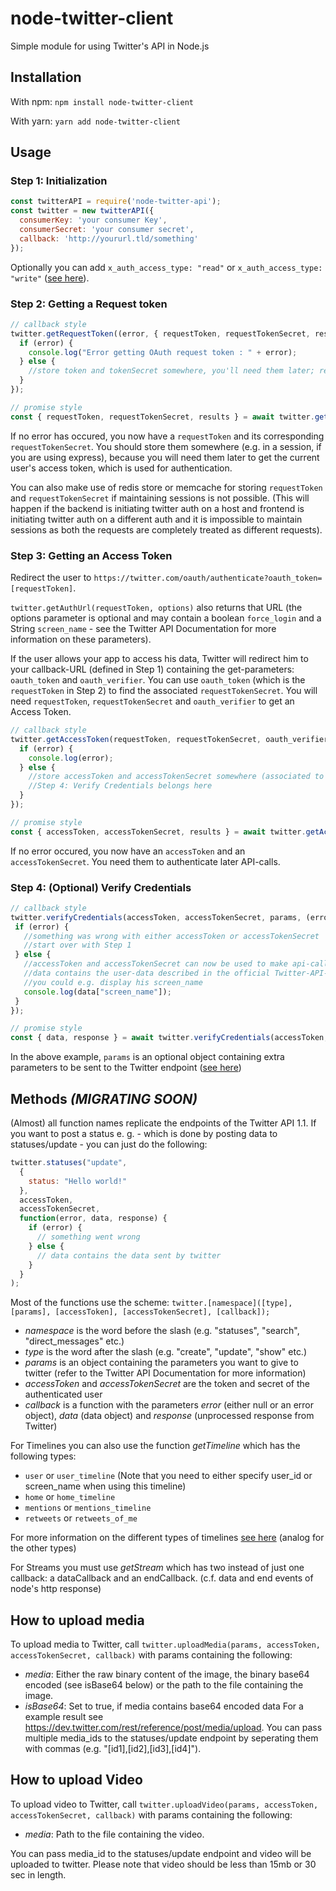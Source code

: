 # node-twitter-client #

Simple module for using Twitter's API in Node.js

## Installation ##

With npm: `npm install node-twitter-client`

With yarn: `yarn add node-twitter-client`

## Usage ##

### Step 1: Initialization ###

```javascript
const twitterAPI = require('node-twitter-api');
const twitter = new twitterAPI({
  consumerKey: 'your consumer Key',
  consumerSecret: 'your consumer secret',
  callback: 'http://yoururl.tld/something'
});
```

Optionally you can add `x_auth_access_type: "read"` or `x_auth_access_type: "write"` ([see here](https://dev.twitter.com/oauth/reference/post/oauth/request_token)).

### Step 2: Getting a Request token ###

```javascript
// callback style
twitter.getRequestToken((error, { requestToken, requestTokenSecret, results }) => {
  if (error) {
    console.log("Error getting OAuth request token : " + error);
  } else {
    //store token and tokenSecret somewhere, you'll need them later; redirect user
  }
});

// promise style
const { requestToken, requestTokenSecret, results } = await twitter.getRequestToken();

```

If no error has occured, you now have a `requestToken` and its corresponding `requestTokenSecret`. You should store them somewhere (e.g. in a session, if you are using express), because you will need them later to get the current user's access token, which is used for authentication.

You can also make use of redis store or memcache for storing `requestToken` and `requestTokenSecret` if maintaining sessions is not possible. (This will happen if the backend is initiating twitter auth on a host and frontend is initiating twitter auth on a different auth and it is impossible to maintain sessions as both the requests are completely treated as different requests).

### Step 3: Getting an Access Token ###

Redirect the user to `https://twitter.com/oauth/authenticate?oauth_token=[requestToken]`.  

`twitter.getAuthUrl(requestToken, options)` also returns that URL (the options parameter is optional and may contain a boolean `force_login` and a String `screen_name` - see the Twitter API Documentation for more information on these parameters).

If the user allows your app to access his data, Twitter will redirect him to your callback-URL (defined in Step 1) containing the get-parameters: `oauth_token` and `oauth_verifier`. You can use `oauth_token` (which is the `requestToken` in Step 2) to find the associated `requestTokenSecret`. You will need `requestToken`, `requestTokenSecret` and `oauth_verifier` to get an Access Token.

```javascript
// callback style
twitter.getAccessToken(requestToken, requestTokenSecret, oauth_verifier, (error, { accessToken, accessTokenSecret, results }) => {
  if (error) {
    console.log(error);
  } else {
    //store accessToken and accessTokenSecret somewhere (associated to the user)
    //Step 4: Verify Credentials belongs here
  }
});

// promise style
const { accessToken, accessTokenSecret, results } = await twitter.getAccessToken(requestToken, requestTokenSecret, oauth_verifier);
```

If no error occured, you now have an `accessToken` and an `accessTokenSecret`. You need them to authenticate later API-calls.

### Step 4: (Optional) Verify Credentials ###

```javascript
// callback style
twitter.verifyCredentials(accessToken, accessTokenSecret, params, (error, { data, response }) => {
 if (error) {
   //something was wrong with either accessToken or accessTokenSecret
   //start over with Step 1
 } else {
   //accessToken and accessTokenSecret can now be used to make api-calls (not yet implemented)
   //data contains the user-data described in the official Twitter-API-docs
   //you could e.g. display his screen_name
   console.log(data["screen_name"]);
 }
});

// promise style
const { data, response } = await twitter.verifyCredentials(accessToken, accessTokenSecret, params);
```

In the above example, `params` is an optional object containing extra parameters to be sent to the Twitter endpoint ([see here](https://dev.twitter.com/rest/reference/get/account/verify_credentials))

## Methods *****(MIGRATING SOON)***** ##

(Almost) all function names replicate the endpoints of the Twitter API 1.1.
If you want to post a status e. g. - which is done by posting data to statuses/update - you can just do the following:

```javascript
twitter.statuses("update",
  {
    status: "Hello world!"
  },
  accessToken,
  accessTokenSecret,
  function(error, data, response) {
    if (error) {
      // something went wrong
    } else {
      // data contains the data sent by twitter
    }
  }
);
```

Most of the functions use the scheme:
`twitter.[namespace]([type], [params], [accessToken], [accessTokenSecret], [callback]);`

* _namespace_ is the word before the slash (e.g. "statuses", "search", "direct_messages" etc.)
* _type_ is the word after the slash (e.g. "create", "update", "show" etc.)
* _params_ is an object containing the parameters you want to give to twitter (refer to the Twitter API Documentation for more information)
* _accessToken_ and _accessTokenSecret_ are the token and secret of the authenticated user
* _callback_ is a function with the parameters _error_ (either null or an error object), _data_ (data object) and _response_ (unprocessed response from Twitter)

For Timelines you can also use the function _getTimeline_ which has the following types:

* `user` or `user_timeline` (Note that you need to either specify user_id or screen_name when using this timeline)
* `home` or `home_timeline`
* `mentions` or `mentions_timeline`
* `retweets` or `retweets_of_me`

For more information on the different types of timelines [see here](https://dev.twitter.com/rest/reference/get/statuses/home_timeline) (analog for the other types)

For Streams you must use _getStream_ which has two instead of just one callback: a dataCallback and an endCallback. (c.f. data and end events of node's http response)

## How to upload media ##

To upload media to Twitter, call `twitter.uploadMedia(params, accessToken, accessTokenSecret, callback)` with params containing the following:

* _media_: Either the raw binary content of the image, the binary base64 encoded (see isBase64 below) or the path to the file containing the image.
* _isBase64_: Set to true, if media contains base64 encoded data
For a example result see https://dev.twitter.com/rest/reference/post/media/upload. You can pass multiple media_ids to the statuses/update endpoint by seperating them with commas (e.g. "[id1],[id2],[id3],[id4]").

## How to upload Video ##

To upload video to Twitter, call `twitter.uploadVideo(params, accessToken, accessTokenSecret, callback)` with params containing the following:

* _media_: Path to the file containing the video.

You can pass media_id to the statuses/update endpoint and video will be uploaded to twitter. Please note that video should be less than 15mb or 30 sec in length.
